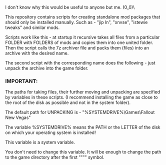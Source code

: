 I don't know why this would be useful to anyone but me.  \(0_0)\

This repository contains scripts for creating standalone mod packages that should only be installed manually. Such as - "jip ln", "xnvse", "istewie tweaks" and similar mods.

Scripts work like this - at startup it recursive takes all files from a particular FOLDER with FOLDERS of mods and copies them into one united folder. Then the script calls the 7z archiver file and packs them (files) into an archive with the desired name.

The second script with the corresponding name does the following - just unpack the archive into the game folder.


 <h3>IMPORTANT:</h3>

The paths for taking files, their further moving and unpacking are specified by variables in these scripts. (I recommend installing the game as close to the root of the disk as possible and not in the system folder).

The default path for UNPACKING is - "%SYSTEMDRIVE%\Games\Fallout New Vegas"

The variable %SYSTEMDRIVE% means the PATH or the LETTER of the disk on which your operating system is installed!

This variable is a system variable.

You don't need to change this variable. It will be enough to change the path to the game directory after the first ""\"" symbol.
